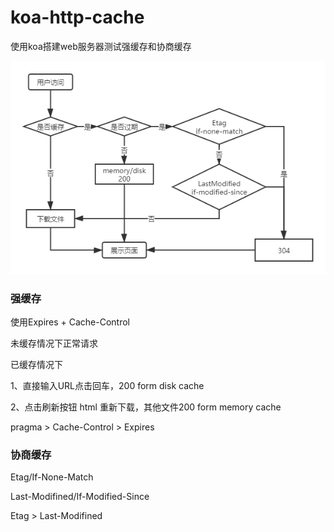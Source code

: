 # koa-http-cache
使用koa搭建web服务器测试强缓存和协商缓存

![](./static/images/flow.png)



### 强缓存

使用Expires + Cache-Control

未缓存情况下正常请求

已缓存情况下

1、直接输入URL点击回车，200 form disk cache

2、点击刷新按钮 html 重新下载，其他文件200 form memory cache

 pragma   > Cache-Control > Expires



### 协商缓存

Etag/If-None-Match



Last-Modifined/If-Modified-Since



Etag > Last-Modifined